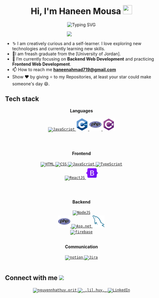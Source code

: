 
<!-- Header -->
<h1 align="center">
  Hi, I'm Haneen Mousa <img src="https://github.com/oHTGo/oHTGo/blob/main/images/hi.gif" width="30px" height="30px">
</h1>

<p align="center">
  <img src="https://readme-typing-svg.herokuapp.com?font=Fira+Code&size=28&pause=1000&color=FACC15&center=true&vCenter=true&width=600&lines=Full-Stack+Web+Developer;Laravel+Developer;React+Developer;PHP+%7C+MySQL;JavaScript+%7C+HTML+%26+CSS;Git+%26+GitHub+Lover" alt="Typing SVG" />
</p>

<img align='right' src="https://github.com/oHTGo/oHTGo/blob/main/images/coding.gif" width="300">
<br>

- ♑ I am creatively curious and a self-learner. I love exploring new technologies and currently learning new skills.
- 📓I am freash graduate from the [University of Jordan].
- 🌱 I’m currently focusing on **Backend Web Development** and practicing **Frontend Web Development**.
- 📫 How to reach me **haneenahmad719@gmail.com**
- Show ❤ by giving ⭐ to my Repositories, at least your star could make someone's day 😄.

<h2>Tech stack</h2>

<p align="center">
  <b>Languages</b>
  <br>
  <br>
  <a href="https://developer.mozilla.org/en-US/docs/Web/JavaScript" target="_blank">
    <code><img src="https://github.com/oHTGo/oHTGo/blob/main/images/javascript.svg" alt="JavaScript" height="40"/></code>
  </a>
<a href="https://en.wikipedia.org/wiki/C%2B%2B" target="_blank">
  <code><img src="https://raw.githubusercontent.com/devicons/devicon/master/icons/cplusplus/cplusplus-original.svg" alt="C++" height="40"/></code>
</a>
<a href="https://www.php.net" target="_blank">
  <code><img src="https://raw.githubusercontent.com/devicons/devicon/master/icons/php/php-original.svg" alt="PHP" height="40"/></code>
</a>
<a href="https://dotnet.microsoft.com/en-us/languages/csharp" target="_blank">
    <code><img src="https://raw.githubusercontent.com/devicons/devicon/master/icons/csharp/csharp-original.svg" alt="C#" height="40"/></code>
  </a>

</p>

<br>
<br>

<p align="center">
  <b>Frontend</b>
  <br>
  <br>
  <a href="https://developer.mozilla.org/en-US/docs/Web/HTML" target="_blank">
    <code><img src="https://github.com/oHTGo/oHTGo/blob/main/images/html.svg" alt="HTML" height="40"/></code>
  </a>
  <a href="https://developer.mozilla.org/en-US/docs/Web/CSS" target="_blank">
    <code><img src="https://github.com/oHTGo/oHTGo/blob/main/images/css.svg" alt="CSS" height="40"/></code>
  </a>
  <a href="https://developer.mozilla.org/en-US/docs/Web/JavaScript" target="_blank">
    <code><img src="https://github.com/oHTGo/oHTGo/blob/main/images/javascript.svg" alt="JavaScript" height="40"/></code>
  </a>
  <a href="https://www.typescriptlang.org" target="_blank">
    <code><img src="https://github.com/oHTGo/oHTGo/blob/main/images/typescript.svg" alt="TypeScript" height="40"/></code>
  </a>
  <br>
  <a href="https://reactjs.org" target="_blank">
    <code><img src="https://github.com/oHTGo/oHTGo/blob/main/images/react.svg" alt="ReactJS" height="40"/></code>
  </a>
<a href="https://getbootstrap.com" target="_blank">
  <code><img src="https://raw.githubusercontent.com/devicons/devicon/master/icons/bootstrap/bootstrap-original.svg" alt="Bootstrap" height="40"/></code>
</a>
</p>

<br>
<br>

<p align="center">
  <b>Backend</b>
  <br>
  <br>
<a href="https://nodejs.org" target="_blank">
  <code><img src="https://upload.wikimedia.org/wikipedia/commons/d/d9/Node.js_logo.svg"  alt="NodeJS" height="40"/></code>
</a>
<br>
<a href="https://www.php.net" target="_blank">
    <code><img src="https://raw.githubusercontent.com/devicons/devicon/master/icons/php/php-original.svg" alt="Php" height="40"/></code>
  </a>
   <a href="https://dotnet.microsoft.com/en-us/apps/aspnet" target="_blank">
    <code><img src="https://cdn.jsdelivr.net/gh/devicons/devicon/icons/dotnetcore/dotnetcore-original.svg" alt="Asp.net" height="40"/></code>
  </a>
  <a href="https://www.mysql.com" target="_blank">
    <code><img src="https://raw.githubusercontent.com/devicons/devicon/master/icons/mysql/mysql-original.svg"  alt="Mysql" height="40"/></code>
  </a>
   <br>
  <a href="https://firebase.google.com" target="_blank">
    <code><img src="https://www.vectorlogo.zone/logos/firebase/firebase-icon.svg" alt="firebase" height="40"/></code>
  </a>


<br>
<br>

<p align="center">
  <b>Communication</b>
  <br>
  <br>
  <a href="https://www.notion.so" target="_blank">
    <code><img src="https://upload.wikimedia.org/wikipedia/commons/4/45/Notion_app_logo.png" alt="notion" height="40"/></code>
  </a>

  <a href="https://www.atlassian.com/software/jira" target="_blank">
  <code><img src="https://upload.wikimedia.org/wikipedia/commons/8/82/Jira_%28Software%29_logo.svg" alt="Jira" height="40"/></code>
</a>
<br>
<br>



<!-- Connection -->
<h2> Connect with me <img src="https://github.com/oHTGo/oHTGo/blob/main/images/handshake.gif" height="35px"></h2>
<p align="center">
  <a href="https://www.facebook.com/haneenahmad9888888888/" target="_blank">
    <code><img src="https://github.com/oHTGo/oHTGo/blob/main/images/facebook.svg" alt="nguyennhathuy.orit" height="30" width="40"/></code>
  </a>
  <a href="https://www.instagram.com/haneen_ahmad98/" target="_blank">
    <code><img src="https://github.com/oHTGo/oHTGo/blob/main/images/instagram.svg" alt="_.lil.huy._" height="30" width="40"/></code>
  </a>
<a href="https://www.linkedin.com/in/haneenmousa" target="_blank">
  <code><img src="https://cdn.jsdelivr.net/gh/devicons/devicon/icons/linkedin/linkedin-original.svg" alt="LinkedIn" height="30" width="40"/></code>
</a>
</p>
